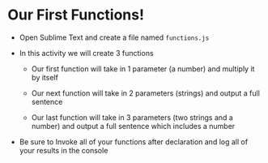 # Our First Functions!

* Open Sublime Text and create a file named `functions.js`

* In this activity we will create 3 functions

    * Our first function will take in 1 parameter (a number) and multiply it by itself

    * Our next function will take in 2 parameters (strings) and output a full sentence

    * Our last function will take in 3 parameters (two strings and a number) and output a full sentence which includes a number

* Be sure to Invoke all of your functions after declaration and log all of your results in the console